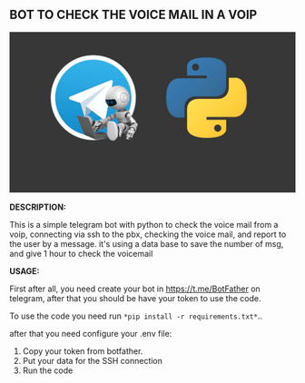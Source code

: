 ## ******BOT TO CHECK THE VOICE MAIL IN A VOIP******

![header](https://raw.githubusercontent.com/danher0310/check_vm_bot/main/img/pythonbot.jpg)

**DESCRIPTION:**

This is a simple telegram bot with python to check the voice mail from a voip, connecting via ssh to the pbx, checking the voice mail, and report to the user by a message. it's using a data base to save the number of msg, and give 1 hour to check the voicemail

**USAGE:**

First after all, you need create your bot in https://t.me/BotFather on telegram, after that you should be have your token to use the code.

To use the code you need run `*pip install -r requirements.txt*`.. 

after that you need configure your .env file:

1. Copy your token from botfather.
2. Put your data for the SSH connection 
3. Run the code

